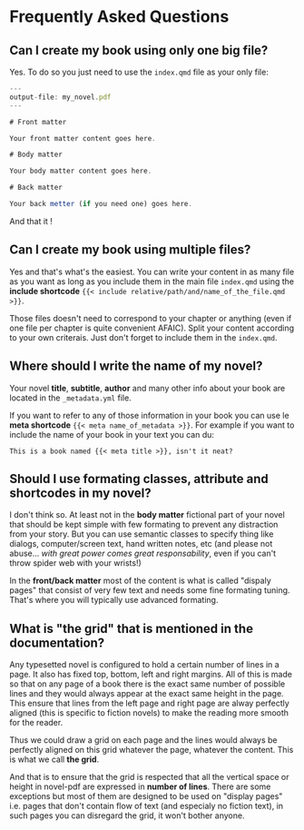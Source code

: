 # Frequently Asked Questions

## Can I create my book using only one big file?

Yes. To do so you just need to use the `index.qmd` file as your only file:

```qml
---
output-file: my_novel.pdf
---

# Front matter

Your front matter content goes here.

# Body matter

Your body matter content goes here.

# Back matter

Your back metter (if you need one) goes here.
```

And that it !

## Can I create my book using multiple files?

Yes and that's what's the easiest. You can write your content in as many file as
you want as long as you include them in the main file `index.qmd` using the
**include shortcode** `{{< include relative/path/and/name_of_the_file.qmd >}}`.

Those files doesn't need to correspond to your chapter or anything (even if one
file per chapter is quite convenient AFAIC). Split your content according to
your own criterais. Just don't forget to include them in the `index.qmd`.

## Where should I write the name of my novel?

Your novel **title**, **subtitle**, **author** and many other info about your
book are located in the `_metadata.yml` file.

If you want to refer to any of those information in your book you can use le
**meta shortcode** `{{< meta name_of_metadata >}}`. For example if you want to
include the name of your book in your text you can du:

```qmd
This is a book named {{< meta title >}}, isn't it neat?
```

## Should I use formating classes, attribute and shortcodes in my novel?

I don't think so. At least not in the **body matter** fictional part of your
novel that should be kept simple with few formating to prevent any distraction
from your story. But you can use semantic classes to specify thing like dialogs,
computer/screen text, hand written notes, etc (and please not abuse... _with
great power comes great responsability_, even if you can't throw spider web with
your wrists!)

In the **front/back matter** most of the content is what is called "dispaly
pages" that consist of very few text and needs some fine formating tuning.
That's where you will typically use advanced formating.

## What is "the grid" that is mentioned in the documentation?

Any typesetted novel is configured to hold a certain number of lines in a page.
It also has fixed top, bottom, left and right margins. All of this is made so
that on any page of a book there is the exact same number of possible lines and
they would always appear at the exact same height in the page. This ensure that
lines from the left page and right page are alway perfectly aligned (this is
specific to fiction novels) to make the reading more smooth for the reader.

Thus we could draw a grid on each page and the lines would always be perfectly
aligned on this grid whatever the page, whatever the content. This is what we
call **the grid**.

And that is to ensure that the grid is respected that all the vertical space or
height in novel-pdf are expressed in **number of lines**. There are some
exceptions but most of them are designed to be used on "display pages" i.e.
pages that don't contain flow of text (and especialy no fiction text), in such
pages you can disregard the grid, it won't bother anyone.
